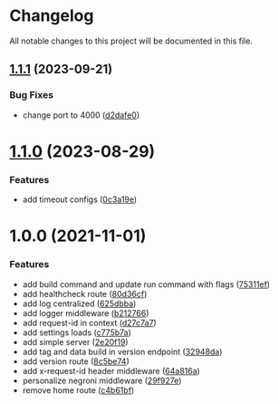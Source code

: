 # Changelog

All notable changes to this project will be documented in this file.

## [1.1.1](https://github.com/YasminTeles/new-server/compare/1.1.0...1.1.1) (2023-09-21)


### Bug Fixes

* change port to 4000 ([d2dafe0](https://github.com/YasminTeles/new-server/commit/d2dafe0b28e4be77ae15d6bcc8bce837a4c03db3))

# [1.1.0](https://github.com/YasminTeles/new-server/compare/1.0.0...1.1.0) (2023-08-29)


### Features

* add timeout configs ([0c3a19e](https://github.com/YasminTeles/new-server/commit/0c3a19e4baeb998956853981bd0876332eb2f23a))

# 1.0.0 (2021-11-01)


### Features

* add build command and update run command with flags ([75311ef](https://github.com/YasminTeles/new-server/commit/75311efee09bd1c70194e9e286d36107aa7924d7))
* add healthcheck route ([80d36cf](https://github.com/YasminTeles/new-server/commit/80d36cf72ac857c1fd51dd505ab0b1d1f3c87d2a))
* add log centralized ([625dbba](https://github.com/YasminTeles/new-server/commit/625dbba142f8798c20780df5a5c5c37e414ee978))
* add logger middleware ([b212766](https://github.com/YasminTeles/new-server/commit/b21276614cb1f89c1736280b2d7269c59b83b980))
* add request-id in context ([d27c7a7](https://github.com/YasminTeles/new-server/commit/d27c7a77bd0e62a5a860e17c9ea6166a53dbdfc4))
* add settings loads ([c775b7a](https://github.com/YasminTeles/new-server/commit/c775b7a9e9ea42673cc5f7156943f1a236ef8da5))
* add simple server ([2e20f19](https://github.com/YasminTeles/new-server/commit/2e20f19b2e21f816b4fc6f696002f878f9cd4850))
* add tag and data build in version endpoint ([32948da](https://github.com/YasminTeles/new-server/commit/32948da320fe739736d0d96eba3407e66edbfd70))
* add version route ([8c5be74](https://github.com/YasminTeles/new-server/commit/8c5be74ae9a8b7c8300f0c4683ea80cb127b9521))
* add x-request-id header middleware ([64a816a](https://github.com/YasminTeles/new-server/commit/64a816a54778cde89648c5ac77997b47a11c893a))
* personalize negroni middleware ([29f927e](https://github.com/YasminTeles/new-server/commit/29f927e5fd02de4e1404b87f0f063433eeb07e50))
* remove home route ([c4b61bf](https://github.com/YasminTeles/new-server/commit/c4b61bf9c556c01a6b4f56cb2aabadd556b6c987))

